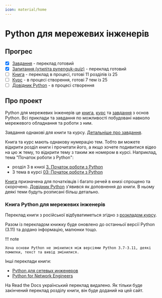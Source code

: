 ```yaml
---
icon: material/home
---
```


# Python для мережевих інженерів

## Прогрес

* [x] [Завдання](/tasks/) - переклад готовий
* [x] [Запитання (утиліта pynenguk-quiz)](/tasks/quiz/) - переклад готовий
* [ ] [Книга](/book/) - переклад в процесі, готові 11 розділів із 25
* [ ] [Курс](/course/) - в процесі створення, готові 7 тем із 25
* [ ] [Довідник Python](/reference/) - в процесі створення

## Про проект

Python для мережевих інженерів це [книга](/book/), [курс](/course/) та
[завдання](/tasks/) з основ Python. Всі приклади та завдання по можливості
побудовані навколо мережевого обладнання та роботи з ним.

Завдання однакові для книги та курсу. [Детальніше про завдання](/tasks/).

Книга та курс мають однакову нумерацію тем.  Тобто ви можете відкрити розділ
книги і прочитати його, а якщо хочете подивитися відео на цю ж тему, то
відкрити тему з таким же номером в курсі.  Наприклад, тема "Початок роботи з
Python":

* розділ 3 в книзі [3. Початок роботи з Python](/book/03-python-intro/)
* 3 тема в курсі [03: Початок роботи з Python](/course/topics/03-python-intro/)

[Книга](/book/) призначена для початківців і багато речей в книзі спрощено та
скорочено.  [Довідник Python](/reference/) з'явився як доповнення до книги. В
ньому деякі теми будуть розписані більш детально.

### Книга Python для мережевих інженерів

Переклад книги з російської відбуватиметься згідно з [розкладом
курсу](/course/schedule/).

Разом із перекладом книжку буде оновлено до останньої версії Python (3.11) та
додано інформацію, малюнки тощо.

!!! note

    Хоча основи Python не змінилися між версіями Python 3.7-3.11, деякі
    помилки, текст та вивід змінилися.


Інші переклади книги:

* [Python для сетевых инженеров](https://pyneng.readthedocs.io/ru/latest/)
* [Python for Network Engineers](https://pyneng.readthedocs.io/en/latest/)

На Read the Docs український переклад видалено.  Як тільки буде закінчений
переклад розділу книги, він буде доданий на цей сайт.

